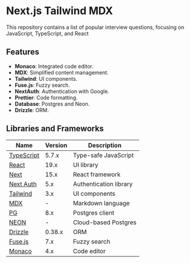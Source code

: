 
# Next.js Tailwind MDX

This repository contains a list of popular interview questions, 
focusing on JavaScript, TypeScript, and React

## Features

- **Monaco**: Integrated code editor.
- **MDX**: Simplified content management.
- **Tailwind**: UI components.
- **Fuse.js**: Fuzzy search.
- **NextAuth**: Authentication with Google.
- **Prettier**: Code formatting.
- **Database**: Postgres and Neon.
- **Drizzle**: ORM.

## Libraries and Frameworks

| **Name**                                        | **Version** | **Description**        |  
|-------------------------------------------------|-------------|------------------------|  
| [TypeScript](https://www.typescriptlang.org/)   | 5.7.x       | Type-safe JavaScript   |  
| [React](https://react.dev/)                     | 19.x        | UI library             |  
| [Next](https://nextjs.org/)                     | 15.x        | React framework        |  
| [Next Auth](https://authjs.dev/)                | 5.x         | Authentication library |  
| [Tailwind](https://tailwindcss.com/)            | 3.x         | UI components          |  
| [MDX](https://mdxjs.com/)                       | -           | Markdown language      |
| [PG](https://node-postgres.com/)                | 8.x         | Postgres client        |
| [NEON](https://neon.tech/)                      | -           | Cloud-based Postgres   |
| [Drizzle](https://orm.drizzle.team/)            | 0.38.x      | ORM                    |
| [Fuse.js](https://www.fusejs.io/)               | 7.x         | Fuzzy search           |
| [Monaco](https://monaco-react.surenatoyan.com/) | 4.x         | Code editor            |